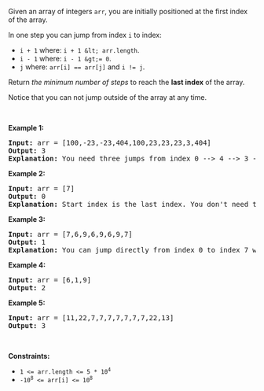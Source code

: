 Given an array of&nbsp;integers `` arr ``, you are initially positioned at the first index of the array.

In one step you can jump from index `` i `` to index:

*   `` i + 1 `` where:&nbsp;`` i + 1 &lt; arr.length ``.
*   `` i - 1 `` where:&nbsp;`` i - 1 &gt;= 0 ``.
*   `` j `` where: `` arr[i] == arr[j] `` and `` i != j ``.

Return _the minimum number of steps_ to reach the __last index__ of the array.

Notice that you can not jump outside of the array at any time.

&nbsp;

__Example 1:__

<pre>
<strong>Input:</strong> arr = [100,-23,-23,404,100,23,23,23,3,404]
<strong>Output:</strong> 3
<strong>Explanation:</strong> You need three jumps from index 0 --&gt; 4 --&gt; 3 --&gt; 9. Note that index 9 is the last index of the array.
</pre>

__Example 2:__

<pre>
<strong>Input:</strong> arr = [7]
<strong>Output:</strong> 0
<strong>Explanation:</strong> Start index is the last index. You don't need to jump.
</pre>

__Example 3:__

<pre>
<strong>Input:</strong> arr = [7,6,9,6,9,6,9,7]
<strong>Output:</strong> 1
<strong>Explanation:</strong> You can jump directly from index 0 to index 7 which is last index of the array.
</pre>

__Example 4:__

<pre>
<strong>Input:</strong> arr = [6,1,9]
<strong>Output:</strong> 2
</pre>

__Example 5:__

<pre>
<strong>Input:</strong> arr = [11,22,7,7,7,7,7,7,7,22,13]
<strong>Output:</strong> 3
</pre>

&nbsp;

__Constraints:__

*   <code>1 &lt;= arr.length &lt;= 5 * 10<sup>4</sup></code>
*   <code>-10<sup>8</sup> &lt;= arr[i] &lt;= 10<sup>8</sup></code>